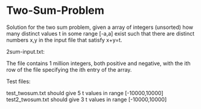 Two-Sum-Problem
===============

Solution for the two sum problem, given a array of integers (unsorted) how many distinct values t in some range [-a,a] exist such that there are distinct numbers x,y in the input file that satisfy x+y=t.

2sum-input.txt:

The file contains 1 million integers, both positive and negative, with the ith row of the file specifying the ith entry of the array.


Test files:

test_twosum.txt should give 5 t values in range [-10000,10000]
test2_twosum.txt should give 3 t values in range [-10000,10000]
